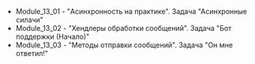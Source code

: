 - Module_13_01 - "Асинхронность на практике". Задача "Асинхронные силачи"
- Module_13_02 - "Хендлеры обработки сообщений". Задача "Бот поддержки (Начало)"
- Module_13_03 - "Методы отправки сообщений". Задача "Он мне ответил!"
